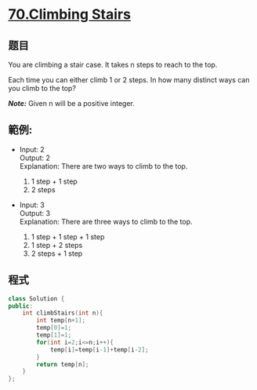 # [70.Climbing Stairs](https://leetcode.com/problems/climbing-stairs/)

## 题目
You are climbing a stair case. It takes n steps to reach to the top.

Each time you can either climb 1 or 2 steps. In how many distinct ways can you climb to the top?

***Note:*** Given n will be a positive integer.


## 範例:

* Input: 2    
  Output: 2    
  Explanation: There are two ways to climb to the top.    
  1. 1 step + 1 step    
  2. 2 steps  
  
* Input: 3    
  Output: 3    
  Explanation: There are three ways to climb to the top.    
  1. 1 step + 1 step + 1 step    
  2. 1 step + 2 steps    
  3. 2 steps + 1 step  
## 程式
```cpp
class Solution {
public:
    int climbStairs(int n){
        int temp[n+1];
        temp[0]=1;
        temp[1]=1;
        for(int i=2;i<=n;i++){
            temp[i]=temp[i-1]+temp[i-2];
        }
        return temp[n];
    }
};
```


